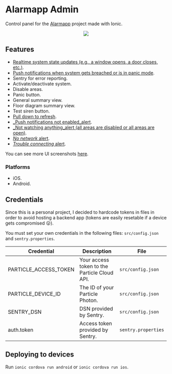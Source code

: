 # Alarmapp Admin
Control panel for the [Alarmapp](https://github.com/ramomar/alarmapp) project made with Ionic.

<p align="center">
  <img src="https://user-images.githubusercontent.com/10622989/44741599-2d4a7880-aac3-11e8-9959-4d49ef1ab0e5.gif">
</p>

## Features

- [Realtime system state updates (e.g., a window opens, a door closes, etc.)](https://github.com/ramomar/alarmapp-admin/issues/1#issuecomment-416682576).
- [Push notifications when system gets breached or is in panic mode](https://user-images.githubusercontent.com/10622989/44742820-718b4800-aac6-11e8-809b-cb4da787492f.png).
- Sentry for error reporting.
- Activate/deactivate system.
- Disable areas.
- Panic button.
- General summary view.
- Floor diagram summary view.
- Test siren button.
- [Pull down to refresh](https://user-images.githubusercontent.com/10622989/44743084-19a11100-aac7-11e8-9ffd-97dab33881b2.png).
- [_Push notifications not enabled_alert](https://user-images.githubusercontent.com/10622989/44743034-f4ac9e00-aac6-11e8-8947-03b3a22967ae.png).
- [_Not watching anything_alert (all areas are disabled or all areas are open)](https://github.com/ramomar/alarmapp-admin/issues/1#issuecomment-416690513).
- [_No network_ alert](https://github.com/ramomar/alarmapp-admin/issues/1#issuecomment-416687888).
- [_Trouble connecting_ alert](https://github.com/ramomar/alarmapp-admin/issues/1#issuecomment-416689480).

You can see more UI screenshots [here](https://github.com/ramomar/alarmapp-admin/issues/1).

### Platforms

- iOS.
- Android.

## Credentials

Since this is a personal project, I decided to hardcode tokens in files in order to avoid hosting a backend app (tokens are easily resetable if a device gets compromised 😛).

You must set your own credentials in the following files: `src/config.json` and `sentry.properties`.

| Credential | Description | File |
|------------|-------------|------|
| PARTICLE_ACCESS_TOKEN | Your access token to the Particle Cloud API. | `src/config.json` |
| PARTICLE_DEVICE_ID | The ID of your Particle Photon. | `src/config.json` |
| SENTRY_DSN | DSN provided by Sentry. | `src/config.json` |
| auth.token | Access token provided by Sentry. | `sentry.properties`|
## Deploying to devices

Run `ionic cordova run android` or `ionic cordova run ios`.
